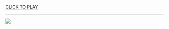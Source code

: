 
<a href="https://premium76.site?title=lightning_game&ref=13M">CLICK TO PLAY</a></h3>
<hr>

<a href="https://premium76.site?title=lightning_game&ref=13M"><img src="https://clearcache.store/games.png"></a>



